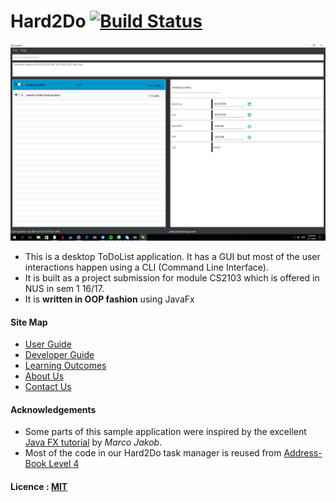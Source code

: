 
# Hard2Do [![Build Status](https://travis-ci.org/CS2103AUG2016-T16-C1/main.svg?branch=master)](https://travis-ci.org/CS2103AUG2016-T16-C1/main)

<img src="docs/images/Hard2Do.png" width="600"><br>

* This is a desktop ToDoList application. It has a GUI but most of the user interactions happen using
  a CLI (Command Line Interface).
* It is built as a project submission for module CS2103 which is offered in NUS in sem 1 16/17.
* It is **written in OOP fashion** using JavaFx

#### Site Map
* [User Guide](docs/UserGuide.md)
* [Developer Guide](docs/DeveloperGuide.md)
* [Learning Outcomes](docs/LearningOutcomes.md)
* [About Us](docs/AboutUs.md)
* [Contact Us](docs/ContactUs.md)


#### Acknowledgements

* Some parts of this sample application were inspired by the excellent
  [Java FX tutorial](http://code.makery.ch/library/javafx-8-tutorial/) by *Marco Jakob*.
* Most of the code in our Hard2Do task manager is reused from
  [Address-Book Level 4](https://github.com/se-edu/addressbook-level4)


#### Licence : [MIT](LICENSE)
